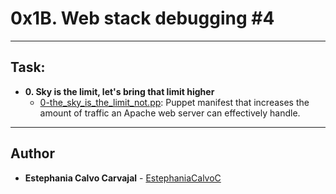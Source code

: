 # 0x1B. Web stack debugging #4

---
## Task:

* **0. Sky is the limit, let's bring that limit higher**
  * [0-the_sky_is_the_limit_not.pp](./0-the_sky_is_the_limit_not.pp): Puppet manifest
  that increases the amount of traffic an Apache web server can effectively handle.

---

## Author
* **Estephania Calvo Carvajal** - [EstephaniaCalvoC](https://github.com/EstephaniaCalvoC)